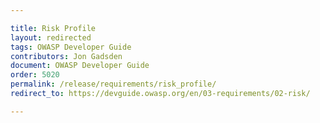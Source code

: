 ```yaml
---

title: Risk Profile
layout: redirected
tags: OWASP Developer Guide
contributors: Jon Gadsden
document: OWASP Developer Guide
order: 5020
permalink: /release/requirements/risk_profile/
redirect_to: https://devguide.owasp.org/en/03-requirements/02-risk/

---
```

